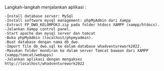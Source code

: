 Langkah-langkah menjalankan aplikasi :

    -Install database server: MySql
    -Install software mysql management: phpMyAdmin dari Xampp
    -Extract FP_DWO_KELOMPOK3.zip pada folder htdocs XAMPP (xampp/htdocs).
    -Jalankan Xampp control panel.
    -Start apache dan mysql server dan tomcat
    -Buka phpMyAdmin (localhost/phpmyadmin).
    -Buat database dengan nama db_dwo.
    -Import file db_dwo.sql ke dalam database whadventurework2022.
    -Masukan folder mondiran ke dalam server Tomcat bawaan dari XAMPP (xampp/tomcat/webapps)
    -Jalankan aplikasi dengan mengakses http://localhost/whadventurework2022
